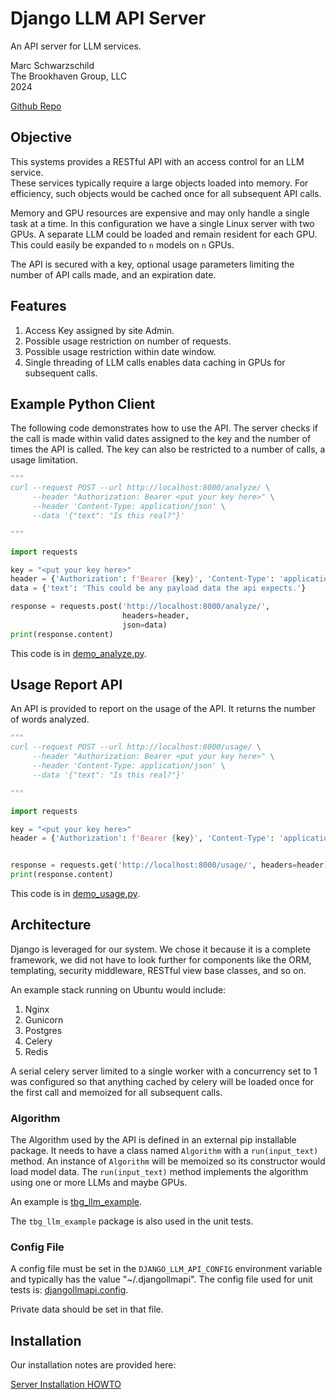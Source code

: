 # Django LLM API Server

An API server for LLM services.

Marc Schwarzschild<br>
The Brookhaven Group, LLC<br>
2024

[Github Repo](https://github.com/TheBrookhavenGroup/djangollmapi.git)

## Objective

This systems provides a RESTful API with an access control for an LLM service.  
These services typically require a large objects loaded into memory.  For 
efficiency, such objects would be cached once for all subsequent API calls.

Memory and GPU resources are expensive and may only handle a single task at 
a time.  In this configuration we have a single Linux server with two GPUs. 
A separate LLM could be loaded and remain resident for each GPU.  This could 
easily be expanded to `n` models on `n` GPUs.

The API is secured with a key, optional usage parameters limiting the
number of API calls made, and an expiration date.

## Features

1. Access Key assigned by site Admin.
2. Possible usage restriction on number of requests.
3. Possible usage restriction within date window.
4. Single threading of LLM calls enables data caching in GPUs for 
   subsequent calls.

## Example Python Client

The following code demonstrates how to use the API.  The server checks if 
the call is made within valid dates assigned to the key and the number of 
times the API is called.  The key can also be restricted to a number of 
calls, a usage limitation.

```python
"""
curl --request POST --url http://localhost:8000/analyze/ \
     --header "Authorization: Bearer <put your key here>" \
     --header 'Content-Type: application/json' \
     --data '{"text": "Is this real?"}'

"""

import requests

key = "<put your key here>"
header = {'Authorization': f'Bearer {key}', 'Content-Type': 'application/json'}
data = {'text': 'This could be any payload data the api expects.'}

response = requests.post('http://localhost:8000/analyze/',
                         headers=header,
                         json=data)
print(response.content)
```

This code is in [demo_analyze.py](scripts/demo_analyze.py).

## Usage Report API

An API is provided to report on the usage of the API.  It returns the number 
of words analyzed.

```python
"""
curl --request POST --url http://localhost:8000/usage/ \
     --header "Authorization: Bearer <put your key here>" \
     --header 'Content-Type: application/json' \
     --data '{"text": "Is this real?"}'

"""

import requests

key = "<put your key here>"
header = {'Authorization': f'Bearer {key}', 'Content-Type': 'application/json'}


response = requests.get('http://localhost:8000/usage/', headers=header)
print(response.content)
```

This code is in [demo_usage.py](scripts/demo_usage.py).

## Architecture

Django is leveraged for our system.  We chose it because it is a complete
framework, we did not have to look further for components like the ORM, 
templating, security middleware, RESTful view base classes, and so on.

An example stack running on Ubuntu would include:

1. Nginx
2. Gunicorn
3. Postgres 
4. Celery 
5. Redis

A serial celery server limited to a single worker with a concurrency set to 
1 was configured so that anything cached by celery will be loaded once for 
the first call and memoized for all subsequent calls.

### Algorithm

The Algorithm used by the API is defined in an external pip installable
package.  It needs to have a class named `Algorithm` with a `run(input_text)`
method. An instance of `Algorithm` will be memoized so its constructor 
would load model data.  The `run(input_text)` method implements the 
algorithm using one or more LLMs and maybe GPUs.

An example is [tbg_llm_example](https://github.com/TheBrookhavenGroup/tbg_llm_example.git).

The `tbg_llm_example` package is also used in the unit tests.

### Config File

A config file must be set in the `DJANGO_LLM_API_CONFIG` environment 
variable and typically has the value "~/.djangollmapi".  The config file 
used for unit tests is:
[djangollmapi.config](https://github.com/TheBrookhavenGroup/djangollmapi/blob/main/djangollmapi/djangollmapi.config).

Private data should be set in that file.

## Installation

Our installation notes are provided here:

[Server Installation HOWTO](HOWTO.md)